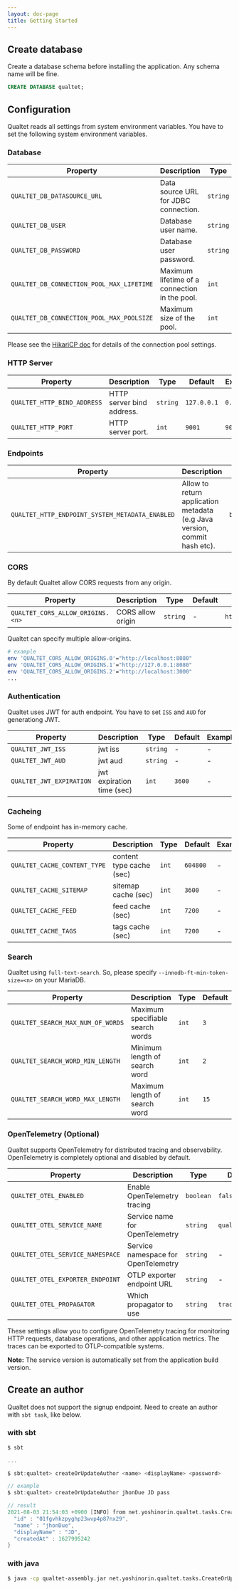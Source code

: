 ```yaml
---
layout: doc-page
title: Getting Started
---
```


## Create database

Create a database schema before installing the application. Any schema name will be fine.

```sql
CREATE DATABASE qualtet;
```

## Configuration

Qualtet reads all settings from system environment variables. You have to set the following system environment variables.

### Database

|Property|Description|Type|Default|Example|
|---|---|---|---|---|
|`QUALTET_DB_DATASOURCE_URL`|Data source URL for JDBC connection.|`string`|-|`jdbc:mariadb://127.0.0.1/cahsper?useUnicode=true&characterEncoding=utf8mb4`|
|`QUALTET_DB_USER`|Database user name.|`string`|-|`root`|
|`QUALTET_DB_PASSWORD`|Database user password.|`string`|-|`pass`|
|`QUALTET_DB_CONNECTION_POOL_MAX_LIFETIME`|Maximum lifetime of a connection in the pool.|`int`|`1800000`|`1800000`|
|`QUALTET_DB_CONNECTION_POOL_MAX_POOLSIZE`|Maximum size of the pool.|`int`|`10`|`10`|

Please see the [HikariCP doc](https://github.com/brettwooldridge/HikariCP) for details of the connection pool settings.

### HTTP Server

|Property|Description|Type|Default|Example|
|---|---|---|---|---|
|`QUALTET_HTTP_BIND_ADDRESS`|HTTP server bind address.|`string`|`127.0.0.1`|`0.0.0.0`|
|`QUALTET_HTTP_PORT`|HTTP server port.|`int`|`9001`|`9001`|

### Endpoints

|Property|Description|Type|Default|Example|
|---|---|---|---|---|
|`QUALTET_HTTP_ENDPOINT_SYSTEM_METADATA_ENABLED`| Allow to return application metadata (e.g Java version, commit hash etc). |`boolean`|`false`|`false`|

### CORS

By default Qualtet allow CORS requests from any origin.

|Property|Description|Type|Default|Example|
|---|---|---|---|---|
|`QUALTET_CORS_ALLOW_ORIGINS.<n>`|CORS allow origin|`string`| - |`http://localhost:8080`|

Qualtet can specify multiple allow-origins.

```sh
# example
env 'QUALTET_CORS_ALLOW_ORIGINS.0'="http://localhost:8080"
env 'QUALTET_CORS_ALLOW_ORIGINS.1'="http://127.0.0.1:8080"
env 'QUALTET_CORS_ALLOW_ORIGINS.2'="http://localhost:3000"
...
```

### Authentication

Qualtet uses JWT for auth endpoint. You have to set `ISS` and `AUD` for generationg JWT.

|Property|Description|Type|Default|Example|
|---|---|---|---|---|
|`QUALTET_JWT_ISS `|jwt iss|`string`|-|-|
|`QUALTET_JWT_AUD `|jwt aud|`string`|-|-|
|`QUALTET_JWT_EXPIRATION `|jwt expiration time (sec)|`int`|`3600`|-|

### Cacheing

Some of endpoint has in-memory cache.

|Property|Description|Type|Default|Example|
|---|---|---|---|---|
|`QUALTET_CACHE_CONTENT_TYPE `|content type cache (sec)|`int`|`604800`|-|
|`QUALTET_CACHE_SITEMAP `|sitemap cache (sec)|`int`|`3600`|-|
|`QUALTET_CACHE_FEED `|feed cache (sec)|`int`|`7200`|-|
|`QUALTET_CACHE_TAGS `|tags cache (sec)|`int`|`7200`|-|

### Search

Qualtet using `full-text-search`. So, please specify `--innodb-ft-min-token-size=<n>` on your MariaDB.

|Property|Description|Type|Default|Example|
|---|---|---|---|---|
|`QUALTET_SEARCH_MAX_NUM_OF_WORDS `|Maximum specifiable search words|`int`|`3`|-|
|`QUALTET_SEARCH_WORD_MIN_LENGTH `|Minimum length of search word|`int`|`2`|-|
|`QUALTET_SEARCH_WORD_MAX_LENGTH `|Maximum length of search word|`int`|`15`|-|

### OpenTelemetry (Optional)

Qualtet supports OpenTelemetry for distributed tracing and observability. OpenTelemetry is completely optional and disabled by default.

|Property|Description|Type|Default|Example|
|---|---|---|---|---|
|`QUALTET_OTEL_ENABLED`|Enable OpenTelemetry tracing|`boolean`|`false`|`true`|
|`QUALTET_OTEL_SERVICE_NAME`|Service name for OpenTelemetry|`string`|`qualtet`|`my-service`|
|`QUALTET_OTEL_SERVICE_NAMESPACE`|Service namespace for OpenTelemetry|`string`|-|`production`|
|`QUALTET_OTEL_EXPORTER_ENDPOINT`|OTLP exporter endpoint URL|`string`|-|`http://localhost:4317`|
|`QUALTET_OTEL_PROPAGATOR`|Which propagator to use|`string`|`tracecontext`|`tracecontext,baggage`|

These settings allow you to configure OpenTelemetry tracing for monitoring HTTP requests, database operations, and other application metrics. The traces can be exported to OTLP-compatible systems.

**Note:** The service version is automatically set from the application build version.

## Create an author

Qualtet does not support the signup endpoint. Need to create an author with `sbt task`, like below.

### with sbt

```scala
$ sbt

...

$ sbt:qualtet> createOrUpdateAuthor <name> <displayName> <password>

// example
$ sbt:qualtet> createOrUpdateAuthor jhonDue JD pass

// result
2021-08-03 21:54:03 +0900 [INFO] from net.yoshinorin.qualtet.tasks.CreateOrUpdateAuthor$ - author created: {
  "id" : "01fgvhkzpyghp23wvp4p87nx29",
  "name" : "jhonDue",
  "displayName" : "JD",
  "createdAt" : 1627995242
}
```

### with java

```sh
$ java -cp qualtet-assembly.jar net.yoshinorin.qualtet.tasks.CreateOrUpdateAuthor <name> <displayName> <password>
```
